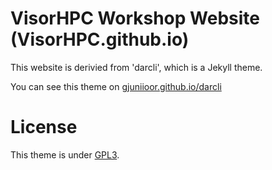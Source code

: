 # VisorHPC Workshop Website (VisorHPC.github.io)

This website is derivied from 'darcli', which is a Jekyll theme.

You can see this theme on [gjuniioor.github.io/darcli](https://gjuniioor.github.io/darcli)

# License

This theme is under [GPL3](assets/LICENSE).
